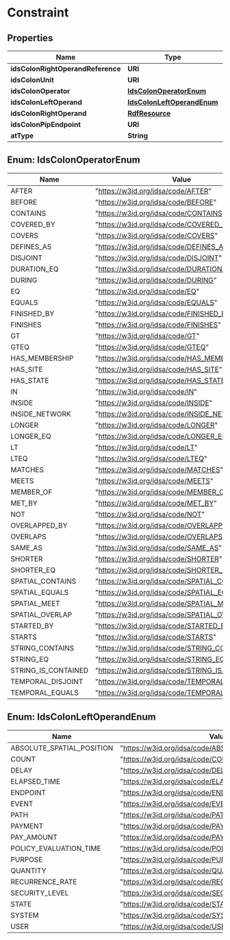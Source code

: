 

# Constraint


## Properties

| Name | Type | Description | Notes |
|------------ | ------------- | ------------- | -------------|
|**idsColonRightOperandReference** | **URI** |  |  [optional] |
|**idsColonUnit** | **URI** |  |  [optional] |
|**idsColonOperator** | [**IdsColonOperatorEnum**](#IdsColonOperatorEnum) |  |  |
|**idsColonLeftOperand** | [**IdsColonLeftOperandEnum**](#IdsColonLeftOperandEnum) |  |  |
|**idsColonRightOperand** | [**RdfResource**](RdfResource.md) |  |  [optional] |
|**idsColonPipEndpoint** | **URI** |  |  [optional] |
|**atType** | **String** |  |  |



## Enum: IdsColonOperatorEnum

| Name | Value |
|---- | -----|
| AFTER | &quot;https://w3id.org/idsa/code/AFTER&quot; |
| BEFORE | &quot;https://w3id.org/idsa/code/BEFORE&quot; |
| CONTAINS | &quot;https://w3id.org/idsa/code/CONTAINS&quot; |
| COVERED_BY | &quot;https://w3id.org/idsa/code/COVERED_BY&quot; |
| COVERS | &quot;https://w3id.org/idsa/code/COVERS&quot; |
| DEFINES_AS | &quot;https://w3id.org/idsa/code/DEFINES_AS&quot; |
| DISJOINT | &quot;https://w3id.org/idsa/code/DISJOINT&quot; |
| DURATION_EQ | &quot;https://w3id.org/idsa/code/DURATION_EQ&quot; |
| DURING | &quot;https://w3id.org/idsa/code/DURING&quot; |
| EQ | &quot;https://w3id.org/idsa/code/EQ&quot; |
| EQUALS | &quot;https://w3id.org/idsa/code/EQUALS&quot; |
| FINISHED_BY | &quot;https://w3id.org/idsa/code/FINISHED_BY&quot; |
| FINISHES | &quot;https://w3id.org/idsa/code/FINISHES&quot; |
| GT | &quot;https://w3id.org/idsa/code/GT&quot; |
| GTEQ | &quot;https://w3id.org/idsa/code/GTEQ&quot; |
| HAS_MEMBERSHIP | &quot;https://w3id.org/idsa/code/HAS_MEMBERSHIP&quot; |
| HAS_SITE | &quot;https://w3id.org/idsa/code/HAS_SITE&quot; |
| HAS_STATE | &quot;https://w3id.org/idsa/code/HAS_STATE&quot; |
| IN | &quot;https://w3id.org/idsa/code/IN&quot; |
| INSIDE | &quot;https://w3id.org/idsa/code/INSIDE&quot; |
| INSIDE_NETWORK | &quot;https://w3id.org/idsa/code/INSIDE_NETWORK&quot; |
| LONGER | &quot;https://w3id.org/idsa/code/LONGER&quot; |
| LONGER_EQ | &quot;https://w3id.org/idsa/code/LONGER_EQ&quot; |
| LT | &quot;https://w3id.org/idsa/code/LT&quot; |
| LTEQ | &quot;https://w3id.org/idsa/code/LTEQ&quot; |
| MATCHES | &quot;https://w3id.org/idsa/code/MATCHES&quot; |
| MEETS | &quot;https://w3id.org/idsa/code/MEETS&quot; |
| MEMBER_OF | &quot;https://w3id.org/idsa/code/MEMBER_OF&quot; |
| MET_BY | &quot;https://w3id.org/idsa/code/MET_BY&quot; |
| NOT | &quot;https://w3id.org/idsa/code/NOT&quot; |
| OVERLAPPED_BY | &quot;https://w3id.org/idsa/code/OVERLAPPED_BY&quot; |
| OVERLAPS | &quot;https://w3id.org/idsa/code/OVERLAPS&quot; |
| SAME_AS | &quot;https://w3id.org/idsa/code/SAME_AS&quot; |
| SHORTER | &quot;https://w3id.org/idsa/code/SHORTER&quot; |
| SHORTER_EQ | &quot;https://w3id.org/idsa/code/SHORTER_EQ&quot; |
| SPATIAL_CONTAINS | &quot;https://w3id.org/idsa/code/SPATIAL_CONTAINS&quot; |
| SPATIAL_EQUALS | &quot;https://w3id.org/idsa/code/SPATIAL_EQUALS&quot; |
| SPATIAL_MEET | &quot;https://w3id.org/idsa/code/SPATIAL_MEET&quot; |
| SPATIAL_OVERLAP | &quot;https://w3id.org/idsa/code/SPATIAL_OVERLAP&quot; |
| STARTED_BY | &quot;https://w3id.org/idsa/code/STARTED_BY&quot; |
| STARTS | &quot;https://w3id.org/idsa/code/STARTS&quot; |
| STRING_CONTAINS | &quot;https://w3id.org/idsa/code/STRING_CONTAINS&quot; |
| STRING_EQ | &quot;https://w3id.org/idsa/code/STRING_EQ&quot; |
| STRING_IS_CONTAINED | &quot;https://w3id.org/idsa/code/STRING_IS_CONTAINED&quot; |
| TEMPORAL_DISJOINT | &quot;https://w3id.org/idsa/code/TEMPORAL_DISJOINT&quot; |
| TEMPORAL_EQUALS | &quot;https://w3id.org/idsa/code/TEMPORAL_EQUALS&quot; |



## Enum: IdsColonLeftOperandEnum

| Name | Value |
|---- | -----|
| ABSOLUTE_SPATIAL_POSITION | &quot;https://w3id.org/idsa/code/ABSOLUTE_SPATIAL_POSITION&quot; |
| COUNT | &quot;https://w3id.org/idsa/code/COUNT&quot; |
| DELAY | &quot;https://w3id.org/idsa/code/DELAY&quot; |
| ELAPSED_TIME | &quot;https://w3id.org/idsa/code/ELAPSED_TIME&quot; |
| ENDPOINT | &quot;https://w3id.org/idsa/code/ENDPOINT&quot; |
| EVENT | &quot;https://w3id.org/idsa/code/EVENT&quot; |
| PATH | &quot;https://w3id.org/idsa/code/PATH&quot; |
| PAYMENT | &quot;https://w3id.org/idsa/code/PAYMENT&quot; |
| PAY_AMOUNT | &quot;https://w3id.org/idsa/code/PAY_AMOUNT&quot; |
| POLICY_EVALUATION_TIME | &quot;https://w3id.org/idsa/code/POLICY_EVALUATION_TIME&quot; |
| PURPOSE | &quot;https://w3id.org/idsa/code/PURPOSE&quot; |
| QUANTITY | &quot;https://w3id.org/idsa/code/QUANTITY&quot; |
| RECURRENCE_RATE | &quot;https://w3id.org/idsa/code/RECURRENCE_RATE&quot; |
| SECURITY_LEVEL | &quot;https://w3id.org/idsa/code/SECURITY_LEVEL&quot; |
| STATE | &quot;https://w3id.org/idsa/code/STATE&quot; |
| SYSTEM | &quot;https://w3id.org/idsa/code/SYSTEM&quot; |
| USER | &quot;https://w3id.org/idsa/code/USER&quot; |



